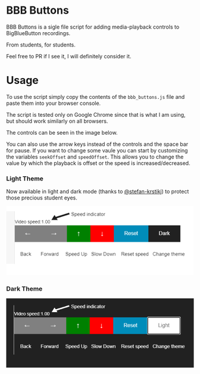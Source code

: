 # BBB Buttons

BBB Buttons is a sigle file script for adding media-playback controls to BigBlueButton recordings.

From students, for students.

Feel free to PR if I see it, I will definitely consider it.

# Usage

To use the script simply copy the contents of the  `bbb_buttons.js` file and paste them into your browser console.

The script is tested only on Google Chrome since that is what I am using, but should work similarly on all browsers.

The controls can be seen in the image below.

You can also use the arrow keys instead of the controls and the space bar for pause.
If you want to change some vaule you can start by customizing the variables `seekOffset` and `speedOffset`. 
This allows you to change the value by which the playback is offset or the speed is increased/decreased.


### Light Theme

Now available in light and dark mode (thanks to [@stefan-krstikj](https://github.com/stefan-krstikj)) to protect those precious student eyes.

![image](assets/readme_imgs/control.png)

### Dark Theme

![image](assets/readme_imgs/control_dark.png)
